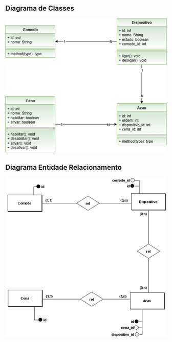 ## Diagrama de Classes
![Diagrama de Classes](./arquivos/Class-Diagram.png)

## Diagrama Entidade Relacionamento
![Diagrama Entidade Relacionamento](./arquivos/ER-Diagram.png)
